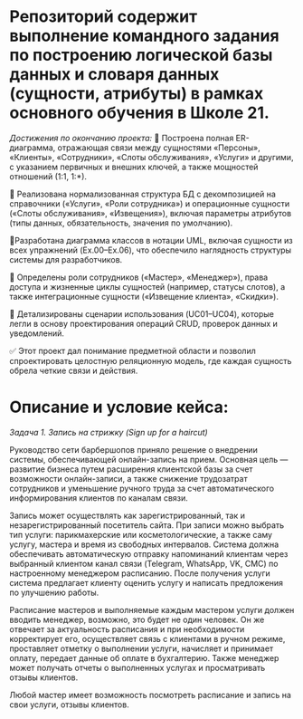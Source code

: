 # Репозиторий содержит выполнение командного задания по построению логической базы данных и словаря данных (сущности, атрибуты) в рамках основного обучения в Школе 21.

_Достижения по окончанию проекта:_
📍 Построена полная ER-диаграмма, отражающая связи между сущностями «Персоны», «Клиенты», «Сотрудники», «Слоты обслуживания», «Услуги» и другими, с указанием первичных и внешних ключей, а также мощностей отношений (1:1, 1:*).

📍 Реализована нормализованная структура БД с декомпозицией на справочники («Услуги», «Роли сотрудника») и операционные сущности («Слоты обслуживания», «Извещения»), включая параметры атрибутов (типы данных, обязательность, значения по умолчанию).

📍Разработана диаграмма классов в нотации UML, включая сущности из всех упражнений (Ex.00–Ex.06), что обеспечило наглядность структуры системы для разработчиков.

📍 Определены роли сотрудников («Мастер», «Менеджер»), права доступа и жизненные циклы сущностей (например, статусы слотов), а также интеграционные сущности («Извещение клиента», «Скидки»).

📍 Детализированы сценарии использования (UC01–UC04), которые легли в основу проектирования операций CRUD, проверок данных и уведомлений.

✅ Этот проект дал понимание предметной области и позволил спроектировать целостную реляционную модель, где каждая сущность обрела четкие связи и действия.

# Описание и условие кейса:
_Задача 1. Запись на стрижку (Sign up for a haircut)_

Руководство сети барбершопов приняло решение о внедрении системы, обеспечивающей онлайн-запись на прием. Основная цель — развитие бизнеса путем расширения клиентской базы за счет возможности онлайн-записи, а также снижение трудозатрат сотрудников и уменьшение ручного труда за счет автоматического информирования клиентов по каналам связи.

Запись может осуществлять как зарегистрированный, так и незарегистрированный посетитель сайта. При записи можно выбрать тип услуги: парикмахерские или косметологические, а также саму услугу, мастера и время из свободных интервалов. Система должна обеспечивать автоматическую отправку напоминаний клиентам через выбранный клиентом канал связи (Telegram, WhatsApp, VK, СМС) по настроенному менеджером расписанию. После получения услуги система предлагает клиенту оценить услугу и написать предложения по улучшению работы.

Расписание мастеров и выполняемые каждым мастером услуги должен вводить менеджер, возможно, это будет не один человек. Он же отвечает за актуальность расписания и при необходимости корректирует его, осуществляет связь с клиентами в ручном режиме, проставляет отметку о выполнении услуги, начисляет и принимает оплату, передает данные об оплате в бухгалтерию. Также менеджер может получать отчеты о выполненных услугах и просматривать отзывы клиентов.

Любой мастер имеет возможность посмотреть расписание и запись на свои услуги, отзывы клиентов.

